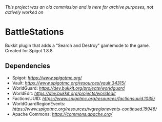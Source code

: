 _This project was an old commission and is here for archive purposes, not actively worked on_

# BattleStations
Bukkit plugin that adds a "Search and Destroy" gamemode to the game.  
Created for Spigot 1.8.8

## Dependencies
- Spigot: _https://www.spigotmc.org/_
- Vault: _https://www.spigotmc.org/resources/vault.34315/_
- WorldGuard: _https://dev.bukkit.org/projects/worldguard_
- WorldEdit: _https://dev.bukkit.org/projects/worldedit_
- FactionsUUID: _https://www.spigotmc.org/resources/factionsuuid.1035/_
- WorldGuardRegionEvents: _https://www.spigotmc.org/resources/wgregionevents-continued.15946/_
- Apache Commons: _https://commons.apache.org/_
